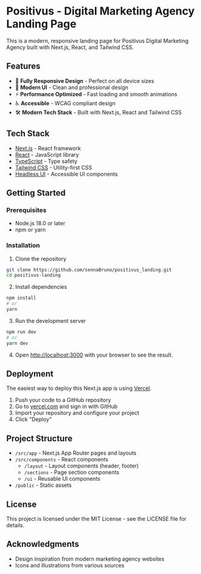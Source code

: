# Positivus - Digital Marketing Agency Landing Page

This is a modern, responsive landing page for Positivus Digital Marketing Agency built with Next.js, React, and Tailwind CSS.

## Features

- 📱 **Fully Responsive Design** - Perfect on all device sizes
- 🎨 **Modern UI** - Clean and professional design
- ⚡ **Performance Optimized** - Fast loading and smooth animations
- ♿ **Accessible** - WCAG compliant design
- 🛠️ **Modern Tech Stack** - Built with Next.js, React and Tailwind CSS

## Tech Stack

- [Next.js](https://nextjs.org/) - React framework
- [React](https://react.dev/) - JavaScript library
- [TypeScript](https://www.typescriptlang.org/) - Type safety
- [Tailwind CSS](https://tailwindcss.com/) - Utility-first CSS
- [Headless UI](https://headlessui.com/) - Accessible UI components

## Getting Started

### Prerequisites

- Node.js 18.0 or later
- npm or yarn

### Installation

1. Clone the repository
```bash
git clone https://github.com/sennaBruno/positivus_landing.git
cd positivus-landing
```

2. Install dependencies
```bash
npm install
# or
yarn
```

3. Run the development server
```bash
npm run dev
# or
yarn dev
```

4. Open [http://localhost:3000](http://localhost:3000) with your browser to see the result.

## Deployment

The easiest way to deploy this Next.js app is using [Vercel](https://vercel.com/).

1. Push your code to a GitHub repository
2. Go to [vercel.com](https://vercel.com/) and sign in with GitHub
3. Import your repository and configure your project
4. Click "Deploy"

## Project Structure

- `/src/app` - Next.js App Router pages and layouts
- `/src/components` - React components
  - `/layout` - Layout components (header, footer)
  - `/sections` - Page section components
  - `/ui` - Reusable UI components
- `/public` - Static assets

## License

This project is licensed under the MIT License - see the LICENSE file for details.

## Acknowledgments

- Design inspiration from modern marketing agency websites
- Icons and illustrations from various sources
